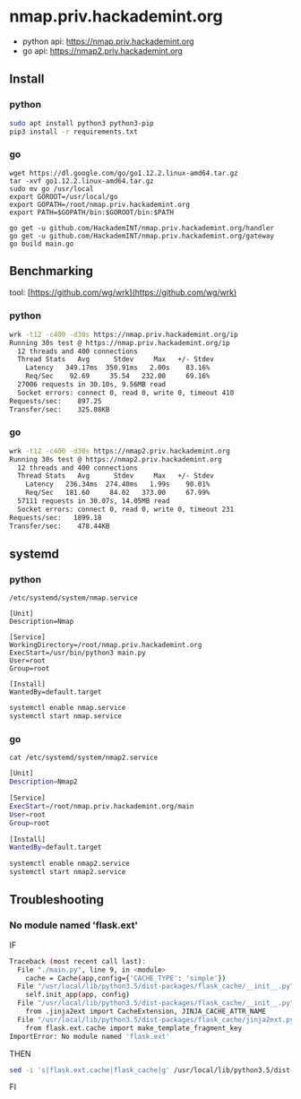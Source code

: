 # nmap.priv.hackademint.org

- python api: https://nmap.priv.hackademint.org
- go api: https://nmap2.priv.hackademint.org

## Install 

### python

```bash
sudo apt install python3 python3-pip
pip3 install -r requirements.txt
```

### go

```
wget https://dl.google.com/go/go1.12.2.linux-amd64.tar.gz
tar -xvf go1.12.2.linux-amd64.tar.gz
sudo mv go /usr/local
export GOROOT=/usr/local/go
export GOPATH=/root/nmap.priv.hackademint.org
export PATH=$GOPATH/bin:$GOROOT/bin:$PATH

go get -u github.com/HackademINT/nmap.priv.hackademint.org/handler
go get -u github.com/HackademINT/nmap.priv.hackademint.org/gateway
go build main.go
```

## Benchmarking

tool: [https://github.com/wg/wrk](https://github.com/wg/wrk)

### python

```bash
wrk -t12 -c400 -d30s https://nmap.priv.hackademint.org/ip
Running 30s test @ https://nmap.priv.hackademint.org/ip
  12 threads and 400 connections
  Thread Stats   Avg      Stdev     Max   +/- Stdev
    Latency   349.17ms  350.91ms   2.00s    83.16%
    Req/Sec    92.69     35.54   232.00     69.16%
  27006 requests in 30.10s, 9.56MB read
  Socket errors: connect 0, read 0, write 0, timeout 410
Requests/sec:    897.25
Transfer/sec:    325.08KB
```

### go

```bash
wrk -t12 -c400 -d30s https://nmap2.priv.hackademint.org
Running 30s test @ https://nmap2.priv.hackademint.org
  12 threads and 400 connections
  Thread Stats   Avg      Stdev     Max   +/- Stdev
    Latency   236.34ms  274.40ms   1.99s    90.01%
    Req/Sec   181.60     84.02   373.00     67.99%
  57111 requests in 30.07s, 14.05MB read
  Socket errors: connect 0, read 0, write 0, timeout 231
Requests/sec:   1899.18
Transfer/sec:    478.44KB
```


## systemd

### python

`/etc/systemd/system/nmap.service`

```
[Unit]
Description=Nmap

[Service]
WorkingDirectory=/root/nmap.priv.hackademint.org
ExecStart=/usr/bin/python3 main.py
User=root
Group=root

[Install]
WantedBy=default.target
```

```bash
systemctl enable nmap.service
systemctl start nmap.service
```

### go


`cat /etc/systemd/system/nmap2.service`
```bash
[Unit]
Description=Nmap2

[Service]
ExecStart=/root/nmap.priv.hackademint.org/main
User=root
Group=root

[Install]
WantedBy=default.target
```

```bash
systemctl enable nmap2.service
systemctl start nmap2.service
```

## Troubleshooting

### No module named 'flask.ext'

IF

```bash
Traceback (most recent call last):
  File "./main.py", line 9, in <module>
    cache = Cache(app,config={'CACHE_TYPE': 'simple'})
  File "/usr/local/lib/python3.5/dist-packages/flask_cache/__init__.py", line 121, in __init__
    self.init_app(app, config)
  File "/usr/local/lib/python3.5/dist-packages/flask_cache/__init__.py", line 156, in init_app
    from .jinja2ext import CacheExtension, JINJA_CACHE_ATTR_NAME
  File "/usr/local/lib/python3.5/dist-packages/flask_cache/jinja2ext.py", line 33, in <module>
    from flask.ext.cache import make_template_fragment_key
ImportError: No module named 'flask.ext'
```

THEN

```bash
sed -i 's|flask.ext.cache|flask_cache|g' /usr/local/lib/python3.5/dist-packages/flask_cache/jinja2ext.py 
```

FI
